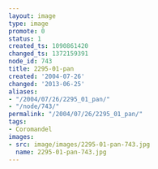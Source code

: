 ```yaml
---
layout: image
type: image
promote: 0
status: 1
created_ts: 1090861420
changed_ts: 1372159391
node_id: 743
title: 2295-01-pan
created: '2004-07-26'
changed: '2013-06-25'
aliases:
- "/2004/07/26/2295_01_pan/"
- "/node/743/"
permalink: "/2004/07/26/2295_01_pan/"
tags:
- Coromandel
images:
- src: image/images/2295-01-pan-743.jpg
  name: 2295-01-pan-743.jpg
---
```


